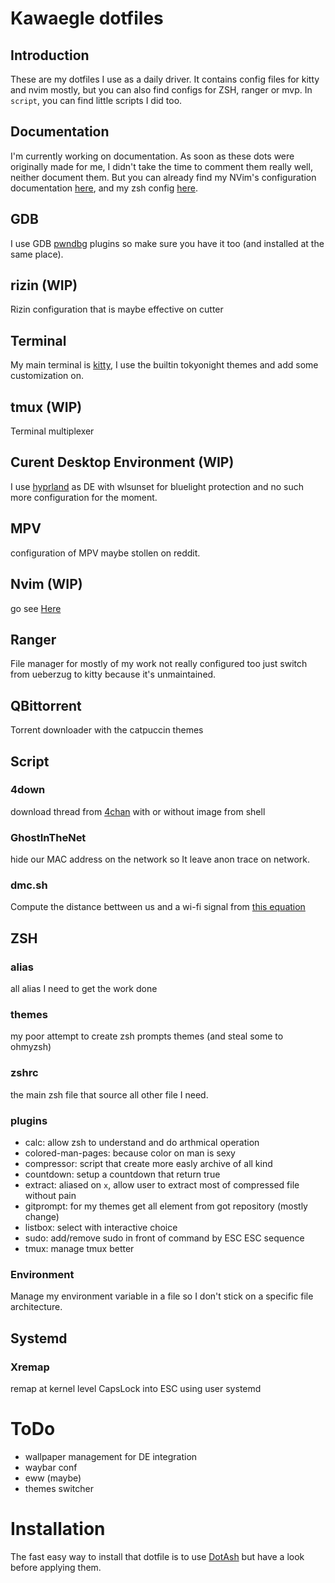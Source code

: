 # Kawaegle dotfiles

## Introduction
These are my dotfiles I use as a daily driver. It contains config files for kitty and nvim mostly, but you can also find configs for ZSH, ranger or mvp. In `script`, you can find little scripts I did too.

## Documentation
I'm currently working on documentation. As soon as these dots were originally made for me, I didn't take the time to comment them really well, neither document them.
But you can already find my NVim's configuration documentation [here](nvim/README.md), and my zsh config [here](zsh/README.md).

## GDB
I use GDB [pwndbg](https://github.com/pwndbg/pwndbg) plugins so make sure you have it too (and installed at the same place).

## rizin (WIP)
Rizin configuration that is maybe effective on cutter

## Terminal
My main terminal is [kitty](https://github.com/kovidgoyal/kitty), I use the builtin tokyonight themes and add some customization on. 

## tmux (WIP)
Terminal multiplexer

## Curent Desktop Environment (WIP)
I use [hyprland](https://github.com/hyprwm/Hyprland) as DE with wlsunset for bluelight protection and no such more configuration for the moment.

## MPV
configuration of MPV maybe stollen on reddit.

## Nvim (WIP)
go see [Here](nvim/README.md) 

## Ranger
File manager for mostly of my work not really configured too just switch from ueberzug to kitty because it's unmaintained.

## QBittorrent
Torrent downloader with the catpuccin themes

## Script
### 4down
download thread from [4chan](https://4chan.org) with or without image from shell
### GhostInTheNet
hide our MAC address on the network so It leave anon trace on network.
### dmc.sh
Compute the distance bettween us and a wi-fi signal from [this equation](https://raw.githubusercontent².com/cryptolok/DMC/master/formula.png)

## ZSH
### alias
all alias I need to get the work done
### themes
my poor attempt to create zsh prompts themes (and steal some to ohmyzsh)
### zshrc
the main zsh file that source all other file I need.
### plugins
- calc: allow zsh to understand and do arthmical operation
- colored-man-pages: because color on man is sexy
- compressor: script that create more easly archive of all kind
- countdown: setup a countdown that return true
- extract: aliased on `x`, allow user to extract most of compressed file without pain
- gitprompt: for my themes get all element from got repository (mostly change)
- listbox: select with interactive choice
- sudo: add/remove sudo in front of command by ESC ESC sequence
- tmux: manage tmux better
### Environment
Manage my environment variable in a file so I don't stick on a specific file architecture.

## Systemd
### Xremap
remap at kernel level CapsLock into ESC using user systemd

# ToDo
- wallpaper management for DE integration
- waybar conf
- eww (maybe) 
- themes switcher

# Installation
The fast easy way to install that dotfile is to use
[DotAsh](https://github.com/oppaiweeb/dotash) but have a look before applying them.

